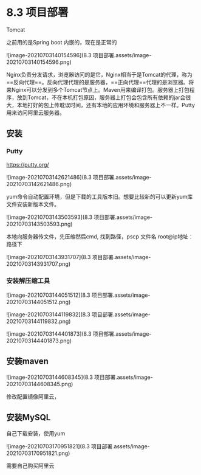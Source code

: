 # 8.3 项目部署

Tomcat 

之前用的是Spring boot 内嵌的，现在是正常的

![image-20210703140154596](8.3 项目部署.assets/image-20210703140154596.png)

Nginx负责分发请求，浏览器访问的是它，Nginx相当于是Tomcat的代理，称为==反向代理==。反向代理代理的是服务器，==正向代理==代理的是浏览器。将来Nginx可以分发到多个Tomcat节点上。Maven用来编译打包。服务器上打包程序，放到Tomcat，不在本机打包原因，服务器上打包会包含所有依赖的jar会很大，本地打好的包上传耽误时间，还有本地的应用环境和服务器上不一样。Putty用来访问阿里云服务器。 

## 安装

### Putty 

https://putty.org/

![image-20210703142621486](8.3 项目部署.assets/image-20210703142621486.png)

yum命令自动配置环境，但是下载的工具版本旧。想要比较新的可以更新yum库文件安装新版本文件。

![image-20210703143503593](8.3 项目部署.assets/image-20210703143503593.png)

本地向服务器传文件，先压缩然后cmd, 找到路径，pscp 文件名 root@ip地址：路径下

 ![image-20210703143931707](8.3 项目部署.assets/image-20210703143931707.png)

### 安装解压缩工具

![image-20210703144051512](8.3 项目部署.assets/image-20210703144051512.png)

![image-20210703144119832](8.3 项目部署.assets/image-20210703144119832.png)

![image-20210703144401873](8.3 项目部署.assets/image-20210703144401873.png)

## 安装maven

![image-20210703144608345](8.3 项目部署.assets/image-20210703144608345.png)

修改配置镜像阿里云，

## 安装MySQL

自己下载安装，使用yum

![image-20210703170951821](8.3 项目部署.assets/image-20210703170951821.png)

需要自己购买阿里云

